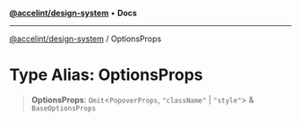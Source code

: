 [**@accelint/design-system**](../README.md) • **Docs**

***

[@accelint/design-system](../README.md) / OptionsProps

# Type Alias: OptionsProps

> **OptionsProps**: `Omit`\<`PopoverProps`, `"className"` \| `"style"`\> & `BaseOptionsProps`
